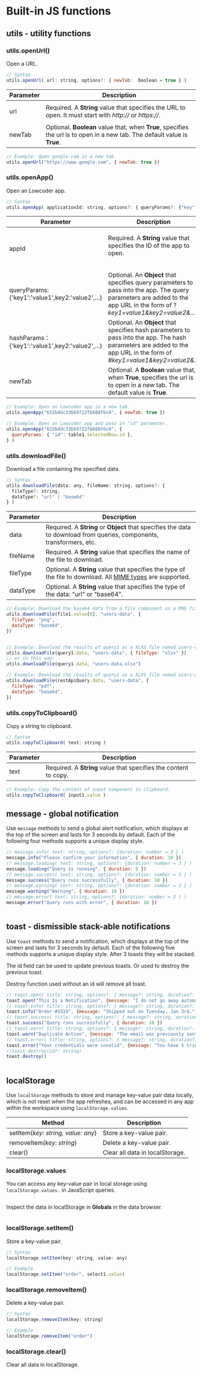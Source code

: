 # Built-in JS functions

## utils - utility functions

### utils.openUrl()

Open a URL.

```javascript
// Syntax
utils.openUrl( url: string, options?: { newTab:  boolean = true } )
```

| Parameter      | Description                                                                                                                |
| -------------- | -------------------------------------------------------------------------------------------------------------------------- |
| <p>url<br></p> | Required. A **String** value that specifies the URL to open. It must start with _http://_ or _https://_.                   |
| newTab         | Optional. **Boolean** value that, when **True**, specifies the url is to open in a new tab. The default value is **True**. |

```javascript
// Example: Open google.com in a new tab.
utils.openUrl("https://www.google.com", { newTab: true })
```

### utils.openApp()

Open an Lowcoder app.

```javascript
// Syntax
utils.openApp( applicationId: string, options?: { queryParams?: {"key":"value"}, hashParams?: {"key":"value"}, newTab: true } )
```

| Parameter                                                 | Description                                                                                                                                                                          |
| --------------------------------------------------------- | ------------------------------------------------------------------------------------------------------------------------------------------------------------------------------------ |
| <p>appId<br></p>                                          | <p>Required. A <strong>String</strong> value that specifies the ID of the app to open.</p><p> <img src="../../.gitbook/assets/builtin-js-appid.png" alt="" data-size="original"></p> |
| queryParams: {'key1':'value1',key2:'value2',...}          | Optional. An **Object** that specifies query parameters to pass into the app. The query parameters are added to the app URL in the form of ?_key1=value1\&key2=value2&..._           |
| <p>hashParams：{'key1':'value1',key2:'value2',...}<br></p> | Optional. An **Object** that specifies hash parameters to pass into the app. The hash parameters are added to the app URL in the form of _#key1=value1\&key2=value2&..._             |
| newTab                                                    | Optional. A **Boolean** value that, when **True**, specifies the url is to open in a new tab. The default value is **True**.                                                         |

```javascript
// Example: Open an Lowcoder app in a new tab.
utils.openApp("632bddc33bb9722fb888f6c0", { newTab: true })

// Example: Open an Lowcoder app and pass in "id" parameter.
utils.openApp("632bddc33bb9722fb888f6c0", {
  queryParams: { "id": table1.selectedRow.id },
} )
```

### utils.downloadFile()

Download a file containing the specified data.

```javascript
// Syntax
utils.downloadFile(data: any, fileName: string, options?: {
  fileType?: string, 
  dataType?: "url" | "base64"
} )
```

| Parameter | Description                                                                                                                                                                                                 |
| --------- | ----------------------------------------------------------------------------------------------------------------------------------------------------------------------------------------------------------- |
| data      | Required. A **String** or **Object** that specifies the data to download from queries, components, transformers, etc.                                                                                       |
| fileName  | Required. A **String** value that specifies the name of the file to download.                                                                                                                               |
| fileType  | Optional. A **String** value that specifies the type of the file to download. All [MIME types](https://developer.mozilla.org/en-US/docs/Web/HTTP/Basics\_of\_HTTP/MIME\_types/Common\_types) are supported. |
| dataType  | Optional. A **String** value that specifies the type of the data: "url" or "base64".                                                                                                                        |

```javascript
// Example: Download the base64 data from a file component as a PNG file named users-data.
utils.downloadFile(file1.value[0], "users-data", {
  fileType: "png",
  dataType: "base64",
})


// Example: Download the results of query1 as a XLXS file named users-data.
utils.downloadFile(query1.data, "users-data", { fileType: "xlsx" })
// or in this way:
utils.downloadFile(query1.data, "users-data.xlsx")

// Example: Download the results of query1 as a XLXS file named users-data.
utils.downloadFile(restApiQuery.data, "users-data", {
  fileType: "pdf",
  dataType: "base64",
})
```

### utils.copyToClipboard()

Copy a string to clipboard.

```javascript
// Syntax
utils.copyToClipboard( text: string )
```

| Parameter | Description                                                      |
| --------- | ---------------------------------------------------------------- |
| text      | Required. A **String** value that specifies the content to copy. |

```javascript
// Example: Copy the content of input component to clipboard.
utils.copyToClipboard( input1.value )
```

## message - global notification

Use `message` methods to send a global alert notification, which displays at the top of the screen and lasts for 3 seconds by default. Each of the following four methods supports a unique display style.

```javascript
// message.info( text: string, options?: {duration: number = 3 } )
message.info("Please confirm your information", { duration: 10 })
// message.loading( text: string, options?: {duration: number = 3 } )
message.loading("Query is running", { duration: 5 })
// message.success( text: string, options?: {duration: number = 3 } )
message.success("Query runs successfully", { duration: 10 })
// message.warning( text: string, options?: {duration: number = 3 } )
message.warning("Warning", { duration: 10 })
// message.error( text: string, options?: {duration: number = 3 } )
message.error("Query runs with error", { duration: 10 })
```

<figure><img src="../../.gitbook/assets/builtin-js-messages.png" alt=""><figcaption></figcaption></figure>

## toast - dismissible stack-able notifications

Use `toast` methods to send a notification, which displays at the top of the screen and lasts for 3 seconds by default. Each of the following five methods supports a unique display style. After 3 toasts they will be stacked.

The id field can be used to update previous toasts. Or used to destroy the previous toast.

Destroy function used without an id will remove all toast.

```javascript
// toast.open( title: string, options?: { message?: string, duration?: number = 3, id?: string, placement?: "top" | "topLeft" | "topRight" | "bottom" | "bottomRight", "bottomRight" = "bottomRight", dismissible?: boolean = true } )
toast.open("This Is a Notification", {message: "I do not go away automatically.", duration: 0})
// toast.info( title: string, options?: { message?: string, duration?: number = 3, id?: string, placement?: "top" | "topLeft" | "topRight" | "bottom" | "bottomRight", "bottomRight" = "bottomRight", dismissible?: boolean = true } )
toast.info("Order #1519", {message: "Shipped out on Tuesday, Jan 3rd.", duration: 5})
// toast.success( title: string, options?: { message?: string, duration?: number = 3, id?: string, placement?: "top" | "topLeft" | "topRight" | "bottom" | "bottomRight", "bottomRight" = "bottomRight", dismissible?: boolean = true } )
toast.success("Query runs successfully", { duration: 10 })
// toast.warn( title: string, options?: { message?: string, duration?: number = 3, id?: string, placement?: "top" | "topLeft" | "topRight" | "bottom" | "bottomRight", "bottomRight" = "bottomRight", dismissible?: boolean = true } )
toast.warn("Duplicate Action", {message: "The email was previously sent on Jan 3rd. Click the button again to send.", duration: 5})
// toast.error( title: string, options?: { message?: string, duration?: number = 3, id?: string, placement?: "top" | "topLeft" | "topRight" | "bottom" | "bottomRight", "bottomRight" = "bottomRight", dismissible?: boolean = true } )
toast.error("Your credentials were invalid", {message: "You have 5 tries left", duration: 5})
//toast.destroy(id?: string)
toast.destroy()
```

<figure><img src="../../.gitbook/assets/builtin-js-toasts.png" alt=""><figcaption></figcaption></figure>

## localStorage

Use `localStorage` methods to store and manage key-value pair data locally, which is not reset when the app refreshes, and can be accessed in any app within the workspace using `localStorage.values`.

| Method                             | Description                     |
| ---------------------------------- | ------------------------------- |
| setItem(_key: string, value: any_) | Store a key-value pair.         |
| removeItem(_key: string_)          | Delete a key-value pair.        |
| clear()                            | Clear all data in localStorage. |

### localStorage.values

You can access any key-value pair in local storage using `localStorage.values.` in JavaScript queries.

<figure><img src="../../.gitbook/assets/builtin-js-local-storage.png" alt=""><figcaption></figcaption></figure>

Inspect the data in localStorage in **Globals** in the data browser.

<figure><img src="../../.gitbook/assets/builtin-js-globals.png" alt=""><figcaption></figcaption></figure>

### localStorage.setItem()

Store a key-value pair.

```javascript
// Syntax
localStorage.setItem(key: string, value: any)

// Example
localStorage.setItem("order", select1.value)
```

### localStorage.removeItem()

Delete a key-value pair.

```javascript
// Syntax
localStorage.removeItem(key: string)

// Example
localStorage.removeItem("order")
```

### localStorage.clear()

Clear all data in localStorage.
